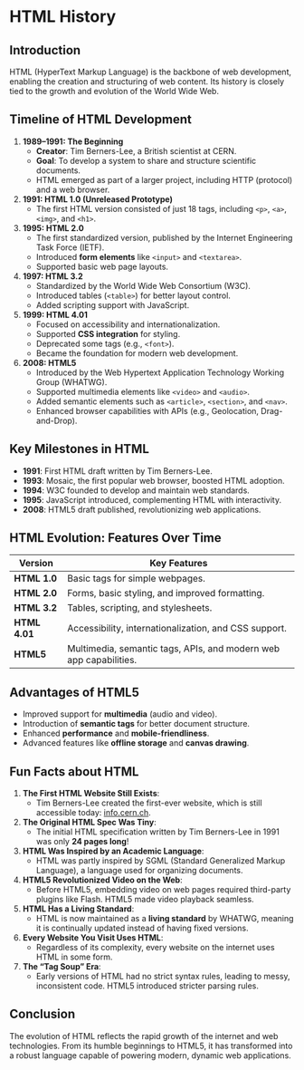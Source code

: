 # HTML History

## Introduction
HTML (HyperText Markup Language) is the backbone of web development, enabling the creation and structuring of web content. Its history is closely tied to the growth and evolution of the World Wide Web.

## Timeline of HTML Development
1.  **1989–1991: The Beginning**
    -   **Creator**: Tim Berners-Lee, a British scientist at CERN.
    -   **Goal**: To develop a system to share and structure scientific documents.
    -   HTML emerged as part of a larger project, including HTTP (protocol) and a web browser.
2.  **1991: HTML 1.0 (Unreleased Prototype)**
    -   The first HTML version consisted of just 18 tags, including `<p>`, `<a>`, `<img>`, and `<h1>`.
3.  **1995: HTML 2.0**   
    -   The first standardized version, published by the Internet Engineering Task Force (IETF).
    -   Introduced **form elements** like `<input>` and `<textarea>`.
    -   Supported basic web page layouts.
4.  **1997: HTML 3.2**
    -   Standardized by the World Wide Web Consortium (W3C).
    -   Introduced tables (`<table>`) for better layout control.
    -   Added scripting support with JavaScript.
5.  **1999: HTML 4.01**
    -   Focused on accessibility and internationalization.
    -   Supported **CSS integration** for styling.
    -   Deprecated some tags (e.g., `<font>`).
    -   Became the foundation for modern web development.
6.  **2008: HTML5**
    -   Introduced by the Web Hypertext Application Technology Working Group (WHATWG).
    -   Supported multimedia elements like `<video>` and `<audio>`.
    -   Added semantic elements such as `<article>`, `<section>`, and `<nav>`.
    -   Enhanced browser capabilities with APIs (e.g., Geolocation, Drag-and-Drop).

## Key Milestones in HTML
-   **1991**: First HTML draft written by Tim Berners-Lee.
-   **1993**: Mosaic, the first popular web browser, boosted HTML adoption.
-   **1994**: W3C founded to develop and maintain web standards.
-   **1995**: JavaScript introduced, complementing HTML with interactivity.
-   **2008**: HTML5 draft published, revolutionizing web applications.

## HTML Evolution: Features Over Time

| **Version**   | **Key Features**                                                                 |
|---------------|----------------------------------------------------------------------------------|
| **HTML 1.0**  | Basic tags for simple webpages.                                              	   |
| **HTML 2.0**  | Forms, basic styling, and improved formatting.                                   |
| **HTML 3.2**  | Tables, scripting, and stylesheets.                                              |
| **HTML 4.01** | Accessibility, internationalization, and CSS support.                            |
| **HTML5**     | Multimedia, semantic tags, APIs, and modern web app capabilities.                |

## Advantages of HTML5

-   Improved support for **multimedia** (audio and video).
-   Introduction of **semantic tags** for better document structure.
-   Enhanced **performance** and **mobile-friendliness**.
-   Advanced features like **offline storage** and **canvas drawing**.


## Fun Facts about HTML

1.  **The First HTML Website Still Exists**:
    -   Tim Berners-Lee created the first-ever website, which is still accessible today: [info.cern.ch](http://info.cern.ch/).
2.  **The Original HTML Spec Was Tiny**:
    -   The initial HTML specification written by Tim Berners-Lee in 1991 was only **24 pages long**!
3.  **HTML Was Inspired by an Academic Language**:
    -   HTML was partly inspired by SGML (Standard Generalized Markup Language), a language used for organizing documents.
4.  **HTML5 Revolutionized Video on the Web**:
    -   Before HTML5, embedding video on web pages required third-party plugins like Flash. HTML5 made video playback seamless.
5.  **HTML Has a Living Standard**:
    -   HTML is now maintained as a **living standard** by WHATWG, meaning it is continually updated instead of having fixed versions.
6.  **Every Website You Visit Uses HTML**:
    -   Regardless of its complexity, every website on the internet uses HTML in some form.
7.  **The “Tag Soup” Era**:
    -   Early versions of HTML had no strict syntax rules, leading to messy, inconsistent code. HTML5 introduced stricter parsing rules.

## Conclusion

The evolution of HTML reflects the rapid growth of the internet and web technologies. From its humble beginnings to HTML5, it has transformed into a robust language capable of powering modern, dynamic web applications.